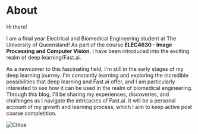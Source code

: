 # About

Hi there!

I am a final year Electrical and Biomedical Engineering student at The University of Queensland! As part of the course **ELEC4630 - Image Processing and Computer Vision**, I have been introduced into the exciting realm of deep learning/Fast.ai. 

As a newcomer to this fascinating field, I'm still in the early stages of my deep learning journey. I'm constantly learning and exploring the incredible possibilities that deep learning and Fast.ai offer, and I am particularly interested to see how it can be used in the realm of biomedical engineering.
Through this blog, I'll be sharing my experiences, discoveries, and challenges as I navigate the intricacies of Fast.ai. It will be a personal account of my growth and learning process, which I aim to keep active post course completition.

![Chloe](images/Snapseed.jpg)
